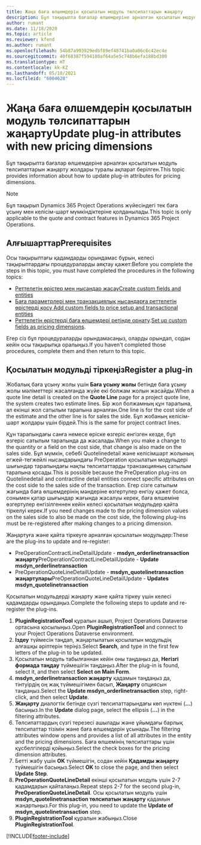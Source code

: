 ```yaml
---
title: Жаңа баға өлшемдерін қосылатын модуль төлсипаттарын жаңарту
description: Бұл тақырыпта бағалар өлшемдеріне арналған қосылатын модуль төлсипаттарын жаңарту жолдары туралы ақпарат берілген.
author: rumant
ms.date: 11/18/2020
ms.topic: article
ms.reviewer: kfend
ms.author: rumant
ms.openlocfilehash: 54b87a993929edbf89ef48741ba0a06c6c42ec4e
ms.sourcegitcommit: 40f68387f594180af64a5e5c748b6efa188bd300
ms.translationtype: HT
ms.contentlocale: kk-KZ
ms.lasthandoff: 05/10/2021
ms.locfileid: "6004628"
---
```

# <a name="update-plug-in-attributes-with-new-pricing-dimensions"></a><span data-ttu-id="706f2-103">Жаңа баға өлшемдерін қосылатын модуль төлсипаттарын жаңарту</span><span class="sxs-lookup"><span data-stu-id="706f2-103">Update plug-in attributes with new pricing dimensions</span></span>

<span data-ttu-id="706f2-104">Бұл тақырыпта бағалар өлшемдеріне арналған қосылатын модуль төлсипаттарын жаңарту жолдары туралы ақпарат берілген.</span><span class="sxs-lookup"><span data-stu-id="706f2-104">This topic provides information about how to update plug-in attributes for pricing dimensions.</span></span>

> [!NOTE]
> <span data-ttu-id="706f2-105">Бұл тақырып Dynamics 365 Project Operations жүйесіндегі тек баға ұсыну мен келісім-шарт мүмкіндіктеріне қолданылады.</span><span class="sxs-lookup"><span data-stu-id="706f2-105">This topic is only applicable to the quote and contract features in Dynamics 365 Project Operations.</span></span>

## <a name="prerequisites"></a><span data-ttu-id="706f2-106">Алғышарттар</span><span class="sxs-lookup"><span data-stu-id="706f2-106">Prerequisites</span></span>
<span data-ttu-id="706f2-107">Осы тақырыптағы қадамдарды орындамас бұрын, келесі тақырыптардағы процедураларды аяқтау қажет:</span><span class="sxs-lookup"><span data-stu-id="706f2-107">Before you complete the steps in this topic, you must have completed the procedures in the following topics:</span></span>

  - [<span data-ttu-id="706f2-108">Реттелетін өрістер мен нысандар жасау</span><span class="sxs-lookup"><span data-stu-id="706f2-108">Create custom fields and entities</span></span>](create-custom-fields-entities-pricing-dimensions.md) 
  - [<span data-ttu-id="706f2-109">Баға параметрлері мен транзакциялық нысандарға реттелетін өрістерді қосу </span><span class="sxs-lookup"><span data-stu-id="706f2-109">Add custom fields to price setup and transactional entities</span></span>](add-custom-fields-price-setup-transactional-entities.md)
  - <span data-ttu-id="706f2-110">[Реттелетін өрістерді баға өлшемдері ретінде орнату](set-up-custom-fields-pricing-dimensions.md).</span><span class="sxs-lookup"><span data-stu-id="706f2-110">[Set up custom fields as pricing dimensions](set-up-custom-fields-pricing-dimensions.md).</span></span> 
  
<span data-ttu-id="706f2-111">Егер сіз бұл процедураларды орындамасаңыз, оларды орындап, содан кейін осы тақырыпқа оралыңыз.</span><span class="sxs-lookup"><span data-stu-id="706f2-111">If you haven't completed those procedures, complete them and then return to this topic.</span></span>

## <a name="register-a-plug-in"></a><span data-ttu-id="706f2-112">Қосылатын модульді тіркеңіз</span><span class="sxs-lookup"><span data-stu-id="706f2-112">Register a plug-in</span></span>
<span data-ttu-id="706f2-113">Жобалық баға ұсыну жолы үшін **Баға ұсыну жолы** бетінде баға ұсыну жолы мәліметтері жасалғанда жүйе екі болжам жолын жасайды.</span><span class="sxs-lookup"><span data-stu-id="706f2-113">When a quote line detail is created on the **Quote Line** page for a project quote line, the system creates two estimate lines.</span></span> <span data-ttu-id="706f2-114">Бір жол болжамның құн тарапына, ал екінші жол сатылым тарапына арналған.</span><span class="sxs-lookup"><span data-stu-id="706f2-114">One line is for the cost side of the estimate and the other line is for sales the side.</span></span> <span data-ttu-id="706f2-115">Бұл жобаның келісім-шарт жолдары үшін бірдей.</span><span class="sxs-lookup"><span data-stu-id="706f2-115">This is the same  for project contract lines.</span></span>

<span data-ttu-id="706f2-116">Құн тарапындағы санға немесе өріске өзгеріс енгізген кезде, бұл өзгеріс сатылым тарапында да жасалады.</span><span class="sxs-lookup"><span data-stu-id="706f2-116">When you make a change to the quantity or a field on the cost side, that change is also made on the sales side.</span></span> <span data-ttu-id="706f2-117">Бұл мүмкін, себебі Quotelinedetail және келісімшарт жолының егжей-тегжейлі нысандарындағы PreOperation қосылатын модульдері шығындар тарапындағы нақты төлсипаттарды транзакцияның сатылым тарапына қосады.</span><span class="sxs-lookup"><span data-stu-id="706f2-117">This is possible because the PreOperation plug-ins on Quotelinedetail and contractline detail entities connect specific attributes on the cost side to the sales side of the transaction.</span></span> <span data-ttu-id="706f2-118">Егер сізге сатылым жағында баға өлшемдерінің мәндеріне өзгертулер енгізу қажет болса, сонымен қатар шығындар жағында жасалуы керек, баға өлшеміне өзгертулер енгізілгеннен кейін келесі қосылатын модульдер қайта тіркелуі керек.</span><span class="sxs-lookup"><span data-stu-id="706f2-118">If you need changes made to the pricing dimension values on the sales side to also be made on the cost side, the following plug-ins must be re-registered after making changes to a pricing dimension.</span></span>

<span data-ttu-id="706f2-119">Жаңартуға және қайта тіркеуге арналған қосылатын модульдер:</span><span class="sxs-lookup"><span data-stu-id="706f2-119">These are the plug-ins to update and re-register:</span></span>

- <span data-ttu-id="706f2-120">PreOperationContractLineDetailUpdate - **msdyn_orderlinetransaction жаңарту**</span><span class="sxs-lookup"><span data-stu-id="706f2-120">PreOperationContractLineDetailUpdate - **Update msdyn_orderlinetransaction**</span></span>
- <span data-ttu-id="706f2-121">PreOperationQuoteLineDetailUpdate - **msdyn_quotelinetransaction жаңартулары**</span><span class="sxs-lookup"><span data-stu-id="706f2-121">PreOperationQuoteLineDetailUpdate - **Updates msdyn_quotelinetransaction**</span></span>

<span data-ttu-id="706f2-122">Қосылатын модульдерді жаңарту және қайта тіркеу үшін келесі қадамдарды орындаңыз.</span><span class="sxs-lookup"><span data-stu-id="706f2-122">Complete the following steps to update and re-register the plug-ins.</span></span>

1. <span data-ttu-id="706f2-123">**PluginRegistrationTool** құралын ашып, Project Operations Dataverse ортасына қосылыңыз.</span><span class="sxs-lookup"><span data-stu-id="706f2-123">Open **PluginRegistrationTool** and connect to your Project Operations Dataverse environment.</span></span>
2. <span data-ttu-id="706f2-124">**Іздеу** түймесін таңдап, жаңартылатын қосылатын модульдің алғашқы әріптерін теріңіз.</span><span class="sxs-lookup"><span data-stu-id="706f2-124">Select **Search**, and type in the first few letters of the plug-in to be updated.</span></span>
3. <span data-ttu-id="706f2-125">Қосылатын модуль табылғаннан кейін оны таңдаңыз да, **Негізгі формада таңдау** түймешігін таңдаңыз.</span><span class="sxs-lookup"><span data-stu-id="706f2-125">After the plug-in is found, select it, and then select **Select on Main Form**.</span></span>
4. <span data-ttu-id="706f2-126">**msdyn_orderlinetransaction жаңарту** қадамын таңдаңыз да, тінтуірдің оң жақ түймешігімен басып, **Жаңарту** опциясын таңдаңыз.</span><span class="sxs-lookup"><span data-stu-id="706f2-126">Select the **Update msdyn_orderlinetransaction** step, right-click, and then select **Update**.</span></span>
5. <span data-ttu-id="706f2-127">**Жаңарту** диалогтік бетінде сүзгі төлсипаттарындағы көп нүктені (**…**) басыңыз.</span><span class="sxs-lookup"><span data-stu-id="706f2-127">In the **Update** dialog page, select the ellipsis (**...**) in the filtering attributes.</span></span>
6. <span data-ttu-id="706f2-128">Төлсипаттардың сүзгі терезесі ашылады және ұйымдағы барлық төлсипаттар тізімін және баға өлшемдерін ұсынады.</span><span class="sxs-lookup"><span data-stu-id="706f2-128">The filtering attributes window opens and provides a list of all attributes in the entity and the pricing dimensions.</span></span> <span data-ttu-id="706f2-129">Баға өлшемінің төлсипаттары үшін құсбелгілерді қойыңыз.</span><span class="sxs-lookup"><span data-stu-id="706f2-129">Select the check boxes for the pricing dimension attributes.</span></span>
7. <span data-ttu-id="706f2-130">Бетті жабу үшін **OK** түймешігін, содан кейін **Қадамды жаңарту** түймешігін басыңыз.</span><span class="sxs-lookup"><span data-stu-id="706f2-130">Select **OK** to close the page, and then select **Update Step**.</span></span>
8. <span data-ttu-id="706f2-131">**PreOperationQuoteLineDetail** екінші қосылатын модуль үшін 2-7 қадамдарын қайталаңыз.</span><span class="sxs-lookup"><span data-stu-id="706f2-131">Repeat steps 2-7 for the second plug-in, **PreOperationQuoteLineDetail**.</span></span> <span data-ttu-id="706f2-132">Осы қосылатын модуль үшін **msdyn_quotelinetransaction төлсипатын жаңарту** қадамын жаңартыңыз.</span><span class="sxs-lookup"><span data-stu-id="706f2-132">For this plug-in, you need to update the **Update of msdyn_quotelinetransaction** step.</span></span>
9. <span data-ttu-id="706f2-133">**PluginRegistrationTool** құралын жабыңыз.</span><span class="sxs-lookup"><span data-stu-id="706f2-133">Close **PluginRegistrationTool**.</span></span>


[!INCLUDE[footer-include](../includes/footer-banner.md)]